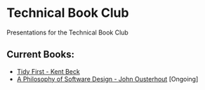 <!-- README FOR Node Technical Book Club -->
# **Technical Book Club**
Presentations for the Technical Book Club

## Current Books:
- [Tidy First - Kent Beck](./tidy_first/)
- [A Philosophy of Software Design - John Ousterhout](./philosophy_of_software_design/) [Ongoing]
